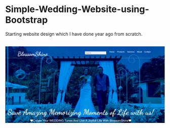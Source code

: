 # Simple-Wedding-Website-using-Bootstrap
Starting website design which I have done year ago from scratch.
<br/>
<br/>
<p align="center">
  <img src="https://github.com/ArchnaBhalerao/Simple-Wedding-Website-using-Bootstrap/blob/main/Ouput.PNG">
</p>
